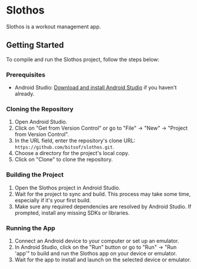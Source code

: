 # Slothos

Slothos is a workout management app. 

## Getting Started

To compile and run the Slothos project, follow the steps below:

### Prerequisites

- Android Studio: [Download and install Android Studio](https://developer.android.com/studio) if you haven't already.

### Cloning the Repository

1. Open Android Studio.
2. Click on "Get from Version Control" or go to "File" -> "New" -> "Project from Version Control".
3. In the URL field, enter the repository's clone URL: `https://github.com/bitsof/slothos.git`.
4. Choose a directory for the project's local copy.
5. Click on "Clone" to clone the repository.

### Building the Project

1. Open the Slothos project in Android Studio.
2. Wait for the project to sync and build. This process may take some time, especially if it's your first build.
3. Make sure any required dependencies are resolved by Android Studio. If prompted, install any missing SDKs or libraries.

### Running the App

1. Connect an Android device to your computer or set up an emulator.
2. In Android Studio, click on the "Run" button or go to "Run" -> "Run 'app'" to build and run the Slothos app on your device or emulator.
3. Wait for the app to install and launch on the selected device or emulator.
